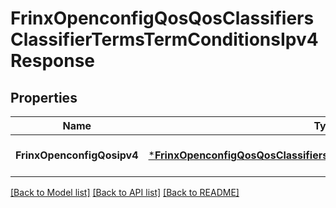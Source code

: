 # FrinxOpenconfigQosQosClassifiersClassifierTermsTermConditionsIpv4Response

## Properties
Name | Type | Description | Notes
------------ | ------------- | ------------- | -------------
**FrinxOpenconfigQosipv4** | [***FrinxOpenconfigQosQosClassifiersClassifierTermsTermConditionsIpv4**](frinx.openconfig.qos.qos.classifiers.classifier.terms.term.conditions.Ipv4.md) |  | [optional] [default to null]

[[Back to Model list]](../README.md#documentation-for-models) [[Back to API list]](../README.md#documentation-for-api-endpoints) [[Back to README]](../README.md)



